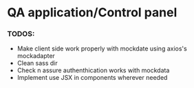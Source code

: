 # QA application/Control panel

### TODOS:

* Make client side work properly with mockdate using axios's mockadapter
* Clean sass dir
* Check n assure authenthication works with mockdata
* Implement use JSX in components wherever needed
